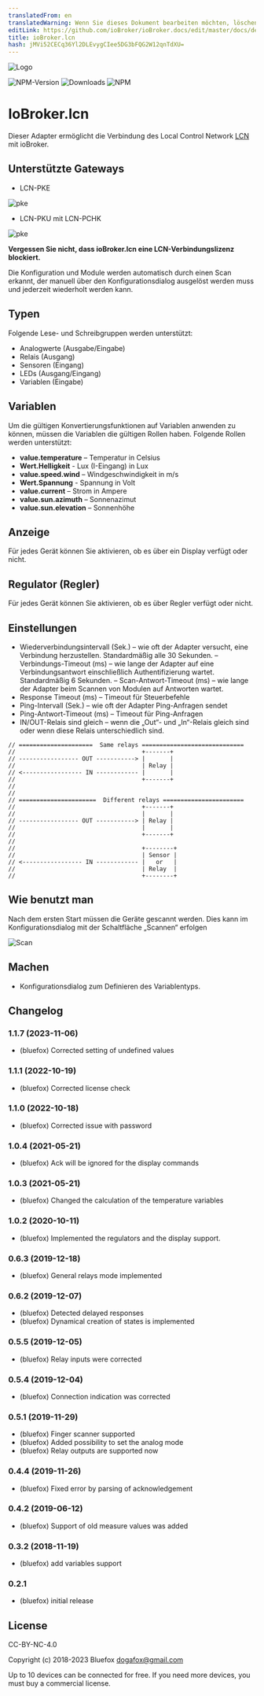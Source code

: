 ```yaml
---
translatedFrom: en
translatedWarning: Wenn Sie dieses Dokument bearbeiten möchten, löschen Sie bitte das Feld "translationsFrom". Andernfalls wird dieses Dokument automatisch erneut übersetzt
editLink: https://github.com/ioBroker/ioBroker.docs/edit/master/docs/de/adapterref/iobroker.lcn/README.md
title: ioBroker.lcn
hash: jMVi52CECq36Yl2DLEvygCIee5DG3bFQG2W12qnTdXU=
---
```

![Logo](../../../en/adapterref/iobroker.lcn/admin/lcn.png)

![NPM-Version](http://img.shields.io/npm/v/iobroker.lcn.svg)
![Downloads](https://img.shields.io/npm/dm/iobroker.lcn.svg)
![NPM](https://nodei.co/npm/iobroker.lcn.png?downloads=true)

# IoBroker.lcn
Dieser Adapter ermöglicht die Verbindung des Local Control Network [LCN](https://www.lcn.eu/) mit ioBroker.

## Unterstützte Gateways
- LCN-PKE

![pke](../../../en/adapterref/iobroker.lcn/img/lcn-pke.png)

- LCN-PKU mit LCN-PCHK

![pke](../../../en/adapterref/iobroker.lcn/img/lcn-pku.png)

**Vergessen Sie nicht, dass ioBroker.lcn eine LCN-Verbindungslizenz blockiert.**

Die Konfiguration und Module werden automatisch durch einen Scan erkannt, der manuell über den Konfigurationsdialog ausgelöst werden muss und jederzeit wiederholt werden kann.

## Typen
Folgende Lese- und Schreibgruppen werden unterstützt:

- Analogwerte (Ausgabe/Eingabe)
- Relais (Ausgang)
- Sensoren (Eingang)
- LEDs (Ausgang/Eingang)
- Variablen (Eingabe)

## Variablen
Um die gültigen Konvertierungsfunktionen auf Variablen anwenden zu können, müssen die Variablen die gültigen Rollen haben. Folgende Rollen werden unterstützt:

- **value.temperature** – Temperatur in Celsius
- **Wert.Helligkeit** - Lux (I-Eingang) in Lux
- **value.speed.wind** – Windgeschwindigkeit in m/s
- **Wert.Spannung** - Spannung in Volt
- **value.current** – Strom in Ampere
- **value.sun.azimuth** – Sonnenazimut
- **value.sun.elevation** – Sonnenhöhe

## Anzeige
Für jedes Gerät können Sie aktivieren, ob es über ein Display verfügt oder nicht.

## Regulator (Regler)
Für jedes Gerät können Sie aktivieren, ob es über Regler verfügt oder nicht.

## Einstellungen
- Wiederverbindungsintervall (Sek.) – wie oft der Adapter versucht, eine Verbindung herzustellen. Standardmäßig alle 30 Sekunden.
– Verbindungs-Timeout (ms) – wie lange der Adapter auf eine Verbindungsantwort einschließlich Authentifizierung wartet. Standardmäßig 6 Sekunden.
– Scan-Antwort-Timeout (ms) – wie lange der Adapter beim Scannen von Modulen auf Antworten wartet.
- Response Timeout (ms) – Timeout für Steuerbefehle
- Ping-Intervall (Sek.) – wie oft der Adapter Ping-Anfragen sendet
- Ping-Antwort-Timeout (ms) – Timeout für Ping-Anfragen
- IN/OUT-Relais sind gleich – wenn die „Out“- und „In“-Relais gleich sind oder wenn diese Relais unterschiedlich sind.

```
// =====================  Same relays =============================
//                                    +-------+
// ----------------- OUT -----------> |       |
//                                    | Relay |
// <----------------- IN ------------ |       |
//                                    +-------+
//
//
// ======================  Different relays =======================
//                                    +-------+
//                                    |       |
// ----------------- OUT -----------> | Relay |
//                                    |       |
//                                    +-------+
//
//                                    +--------+
//                                    | Sensor |
// <----------------- IN ------------ |   or   |
//                                    | Relay  |
//                                    +--------+
```

## Wie benutzt man
Nach dem ersten Start müssen die Geräte gescannt werden. Dies kann im Konfigurationsdialog mit der Schaltfläche „Scannen“ erfolgen

![Scan](../../../en/adapterref/iobroker.lcn/img/scanButton.png)

## Machen
- Konfigurationsdialog zum Definieren des Variablentyps.

<!-- Platzhalter für die nächste Version (am Anfang der Zeile):

### **ARBEIT IN ARBEIT** -->

## Changelog
### 1.1.7 (2023-11-06)
* (bluefox) Corrected setting of undefined values

### 1.1.1 (2022-10-19)
* (bluefox) Corrected license check

### 1.1.0 (2022-10-18)
* (bluefox) Corrected issue with password

### 1.0.4 (2021-05-21)
* (bluefox) Ack will be ignored for the display commands

### 1.0.3 (2021-05-21)
* (bluefox) Changed the calculation of the temperature variables

### 1.0.2 (2020-10-11)
* (bluefox) Implemented the regulators and the display support.

### 0.6.3 (2019-12-18)
* (bluefox) General relays mode implemented

### 0.6.2 (2019-12-07)
* (bluefox) Detected delayed responses
* (bluefox) Dynamical creation of states is implemented

### 0.5.5 (2019-12-05)
* (bluefox) Relay inputs were corrected

### 0.5.4 (2019-12-04)
* (bluefox) Connection indication was corrected

### 0.5.1 (2019-11-29)
* (bluefox) Finger scanner supported
* (bluefox) Added possibility to set the analog mode
* (bluefox) Relay outputs are supported now

### 0.4.4 (2019-11-26)
* (bluefox) Fixed error by parsing of acknowledgement

### 0.4.2 (2019-06-12)
* (bluefox) Support of old measure values was added

### 0.3.2 (2018-11-19)
* (bluefox) add variables support

### 0.2.1
* (bluefox) initial release

## License
CC-BY-NC-4.0

Copyright (c) 2018-2023 Bluefox <dogafox@gmail.com>

Up to 10 devices can be connected for free. If you need more devices, you must buy a commercial license.